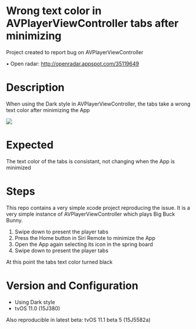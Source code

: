 # Wrong text color in AVPlayerViewController tabs after minimizing

Project created to report bug on AVPlayerViewController

• Open radar: http://openradar.appspot.com/35119649

# Description

When using the Dark style in AVPlayerViewController, the tabs take a wrong text color after minimizing the App

![](preview.gif)

# Expected

The text color of the tabs is consistant, not changing when the App is minimized

# Steps

This repo contains a very simple xcode project reproducing the issue. It is a very simple instance of AVPlayerViewController which plays Big Buck Bunny.

1. Swipe down to present the player tabs
2. Press the Home button in Siri Remote to minimize the App
3. Open the App again selecting its icon in the spring board
4. Swipe down to present the player tabs

At this point the tabs text color turned black

# Version and Configuration

- Using Dark style
- tvOS 11.0 (15J380)

Also reproducible in latest beta: 
tvOS 11.1 beta 5 (15J5582a)
